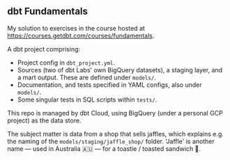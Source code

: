 ## dbt Fundamentals

My solution to exercises in the course hosted at https://courses.getdbt.com/courses/fundamentals.

A dbt project comprising:

* Project config in `dbt_project.yml`.
* Sources (two of dbt Labs' own BigQuery datasets), a staging layer, and a mart output. These are defined under `models/`.
* Documentation, and tests specified in YAML configs, also under `models/`.
* Some singular tests in SQL scripts within `tests/`.

This repo is managed by dbt Cloud, using BigQuery (under a personal GCP project) as the data store.

The subject matter is data from a shop that sells jaffles, which explains e.g. the naming of the `models/staging/jaffle_shop/` folder. 'Jaffle' is another name — used in Australia :australia: — for a toastie / toasted sandwich :sandwich:.
